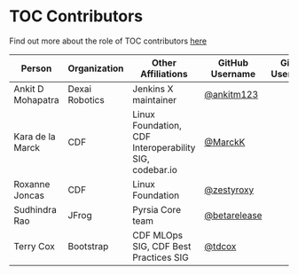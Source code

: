 # TOC Contributors

Find out more about the role of TOC contributors [here](CONTRIBUTING.md#toc-contributors)

Person | Organization | Other Affiliations | GitHub Username | Gitlab Username |
-- | -- | -- | -- | -- |
Ankit D Mohapatra | Dexai Robotics| Jenkins X maintainer | [@ankitm123](https://github.com/ankitm123) | |
Kara de la Marck | CDF | Linux Foundation, CDF Interoperability SIG, codebar.io | [@MarckK](https://github.com/MarckK) | |
Roxanne Joncas | CDF | Linux Foundation | [@zestyroxy](https://github.com/zestyroxy) | |
Sudhindra Rao | JFrog | Pyrsia Core team | [@betarelease](https://github.com/betarelease) | |
Terry Cox | Bootstrap | CDF MLOps SIG, CDF Best Practices SIG | [@tdcox](https://github.com/tdcox) | |

